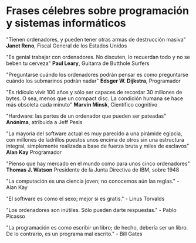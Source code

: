 # Frases célebres sobre programación y sistemas informáticos

"Tienen ordenadores, y pueden tener otras armas de destrucción masiva" **Janet Reno**, Fiscal General de los Estados Unidos

"Es genial trabajar con ordenadores. No discuten, lo recuerdan todo y no se beben tu cerveza" **Paul Leary**, Guitarra de Butthole Surfers

"Preguntarse cuándo los ordenadores podrán pensar es como preguntarse cuándo los submarinos podrán nadar" **Edsger W. Dijkstra**, Programador

"Es ridículo vivir 100 años y sólo ser capaces de recordar 30 millones de bytes. O sea, menos que un compact disc. La condición humana se hace más obsoleta cada minuto" **Marvin Minsk**, Científico cognitivo

"Hardware: las partes de un ordenador que pueden ser pateadas" **Anónima**, atribuida a Jeff Pesis

"La mayoría del software actual es muy parecido a una pirámide egipcia, con millones de ladrillos puestos unos encima de otros sin una estructura integral, simplemente realizada a base de fuerza bruta y miles de esclavos" **Alan Kay** Programador

"Pienso que hay mercado en el mundo como para unos cinco ordenadores" **Thomas J. Watson** Presidente de la Junta Directiva de IBM, sobre 1948

"La computación es una ciencia joven; no conocemos aún las reglas." - Alan Kay

"El software es como el sexo; mejor si es gratis." - Linus Torvalds

"Los ordenadores son inútiles. Sólo pueden darte respuestas." - Pablo Picasso

"La programación es como escribir un libro; de hecho, debería ser un libro. De lo contrario, es un programa mal escrito." - Bill Gates
